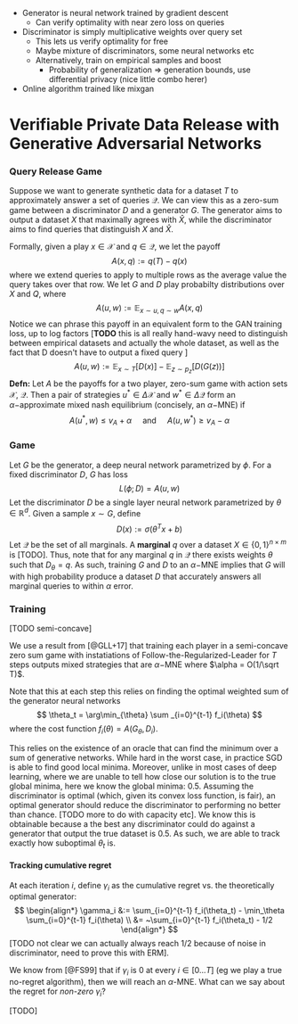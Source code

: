 - Generator is neural network trained by gradient descent
  - Can verify optimality with near zero loss on queries
- Discriminator is simply multiplicative weights over query set 
  - This lets us verify optimality for free
  - Maybe mixture of discriminators, some neural networks etc
  - Alternatively, train on empirical samples and boost
    - Probability of generalization => generation bounds, use differential privacy (nice little combo herer)
- Online algorithm trained like mixgan





# Verifiable Private Data Release with Generative Adversarial Networks



### Query Release Game

Suppose we want to generate synthetic data for a dataset $T$ to approximately answer a set of queries $\mathcal{Q}$. We can view this as a zero-sum game between a discriminator $D$ and a generator $G$. The generator aims to output a dataset $X$ that maximally agrees with $\hat X$, while the discriminator aims to find queries that distinguish $X$ and $\hat X$. 

Formally, given a play $x \in \mathcal{X}$ and $q \in \mathcal{Q}$, we let the payoff 
$$
A(x,q) := q(T) - q(x)
$$
where we extend queries to apply to multiple rows as the average value the query takes over that row. We let $G$ and $D$ play probabilty distributions over $X$ and $Q$, where 
$$
A(u,w) := \mathbb{E}_{x \sim u, q\sim w} A(x,q)
$$
Notice we can phrase this payoff in an equivalent form to the GAN training loss, up to log factors [**TODO** this is all really hand-wavy need to distinguish between empirical datasets and actually the whole dataset, as well as the fact that D doesn't have to output a fixed query ]
$$
A(u,w) := \mathbb{E}_{x\sim T}[D(x)] - \mathbb{E}_{z\sim p_z}[D(G(z))]
$$
 **Defn:** Let $A$ be the payoffs for a two player, zero-sum game with action sets $\mathcal{X}$, $\mathcal{Q}$. Then a pair of strategies $u^* \in \Delta \mathcal{X}$ and $w^* \in \Delta \mathcal{Q}$ form an $\alpha-$approximate mixed nash equilibrium (concisely, an $\alpha-$MNE) if
$$
A(u^*, w) \leq v_A + \alpha   ~~~~~\text{and}~~~~~ A(u,w^*) \geq v_A-\alpha
$$

### Game

Let $G$ be the generator, a deep neural network parametrized by $\phi$. For a fixed discriminator $D$, $G$ has loss
$$
L(\phi ; D) = A(u,w)
$$
Let the discriminator $D$ be a single layer neural network parametrized by $\theta \in \mathbb{R}^d$. Given a sample $x \sim G$, define 
$$
D(x) := \sigma(\theta^Tx + b)
$$
Let $\mathcal{Q}$ be the set of all marginals. A **marginal** $q$ over a dataset $X \in \{0,1\}^{n\times m}$ is [TODO]. Thus, note that for any marginal $q$ in $\mathcal{Q}$ there exists weights $\theta$ such that $D_\theta = q$. As such, training $G$ and $D$ to an $\alpha-$MNE implies that $G$ will with high probability produce a dataset $D$ that accurately answers all marginal queries to within $\alpha$ error. 

### Training

[TODO semi-concave]

We use a result from [@GLL+17] that training each player in a semi-concave zero sum game with instatiations of Follow-the-Regularized-Leader for $T$ steps outputs mixed strategies that are $\alpha-$MNE where $\alpha = O(1/\sqrt T)$.  



Note that this at each step this relies on finding the optimal weighted sum of the generator neural networks
$$
\theta_t = \arg\min_{\theta} \sum _{i=0}^{t-1} f_i(\theta)
$$
where the cost function $f_i(\theta) = A(G_\theta, D_i)$. 

 This relies on the existence of an oracle that can find the minimum over a sum of generative networks. While hard in the worst case, in practice SGD is able to find good local minima. Moreover, unlike in most cases of deep learning, where we are unable to tell how close our solution is to the true global minima, here we know the global minima: 0.5. Assuming the discriminator is optimal (which, given its convex loss function, is fair), an optimal generator should reduce the discriminator to performing no better than chance. [TODO more to do with capacity etc]. We know this is obtainable because a the best any discriminator could do against a generator that output the true dataset is 0.5. As such, we are able to track exactly how suboptimal $\theta_t$ is. 

#### Tracking cumulative regret

At each iteration $i$, define $\gamma_i$ as the cumulative regret vs. the theoretically optimal generator:
$$
\begin{align*}
\gamma_i &:= \sum_{i=0}^{t-1} f_i(\theta_t) - \min_\theta \sum_{i=0}^{t-1} f_i(\theta) \\ 
&=  ~\sum_{i=0}^{t-1} f_i(\theta_t) - 1/2
\end{align*}
$$
[TODO not clear we can actually always reach 1/2 because of noise in discriminator, need to prove this with ERM]. 

We know from [@FS99] that if $\gamma_i$ is 0 at every $i \in [0...T]$  (eg we play a true no-regret algorithm), then we will reach an $\alpha$-MNE. What can we say about the regret for *non-zero* $\gamma_i$?  

[TODO]